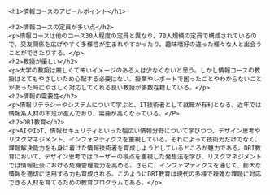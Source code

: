 <html>
 <head>
       <meta charset="UTF-8">
       <title>MY Web Page</title>   
       <link rel="stylesheet" href="チームワーク２.css">

    <h1>情報コースのアピールポイント</h1>
    
    <h2>情報コースの定員が多い点</h2>
    <p>情報コースは他のコース30人程度の定員と異なり、70人規模の定員で構成されているので、交友関係を広げやすく多様性が生まれやすかったり、趣味嗜好の違った様々な人と出会うことができたりする。</p>
    <h2>教授が優しい</h2>
    <p>大学の教授は厳しくて怖いイメージのある人は少なくないと思う。しかし情報コースの教授はとてもやさしいため心配する必要はない。授業やレポートで困ったことやわからないことがあった時にやさしく対応してくれる良い教授が多数在籍している。</p>
    <h2>情報の需要性</h2>
    <p>情報リテラシーやシステムについて学ぶと、IT技術者として就職が有利となる。近年では情報系人材の不足が進んでおり、需要が高くなっている。</P>
    <h2>DRI教育</h2>
    <p>AIやIoT、情報セキュリティといった幅広い情報分野について学びつつ、デザイン思考やリスクマネジメント、インフォマティクスを重視している。それによって技術力だけでなく、課題解決能力をも身に着けた情報技術者を育成しようとしているところが魅力である。DRI教育において、デザイン思考ではユーザーの視点を重視した発想法を学び、リスクマネジメントでは情報社会における危機管理能力を高める。さらに、インフォマティクスを通じて、膨大な情報を適切に活用する力も育成される。このようにDRI教育は現代の多様で複雑な課題に対応できる人材を育てるための教育プログラムである。</p>  
</head>


